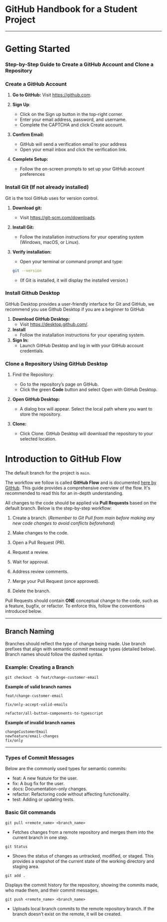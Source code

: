 # GitHub Handbook for a Student Project

---
# Getting Started
### Step-by-Step Guide to Create a GitHub Account and Clone a Repository

### Create a GitHub Account

1. **Go to GitHub:** Visit https://github.com.
2.	**Sign Up**:
	- Click on the Sign up button in the top-right corner.
	- Enter your email address, password, and username.
	- Complete the CAPTCHA and click Create account.
3.	**Confirm Email:**
	- GitHub will send a verification email to your address
	- Open your email inbox and click the verification link.
4.	**Complete Setup:**

	- Follow the on-screen prompts to set up your GitHub account preferences

### Install Git (If not already installed) 
Git is the tool GitHub uses for version control.

1. **Download git:**
	- Visit https://git-scm.com/downloads.
2. **Install Git:** 
	- Follow the installation instructions for your operating system (Windows, macOS, or Linux).
3. **Verify installation:** 
	- Open your terminal or command prompt and type: 

	``` bash
	git --version
	````
	- (If Git is installed, it will display the installed version.)

### Install Github Desktop 
GitHub Desktop provides a user-friendly interface for Git and GitHub, we recommend you use Github Desktop if you are a beginner to GitHub 

1.	**Download GitHub Desktop:**
	- Visit https://desktop.github.com/.
2. **Install** 
	- Follow the installation instructions for your operating system.
3. **Sign In:** 
	- Launch GitHub Desktop and log in with your GitHub account credentials.

### Clone a Repository Using GitHub Desktop
1. Find the Repository:
	- Go to the repository’s page on GitHub.
	- Click the green **Code** button and select Open with GitHub Desktop.

2. **Open GitHub Desktop:**
	- A dialog box will appear. Select the local path where you want to store the repository.

3. **Clone:**
	- Click Clone. GitHub Desktop will download the repository to your selected location.

# Introduction to GitHub Flow

The default branch for the project is `main`.

The workflow we follow is called **GitHub Flow** and is documented [here by GitHub](https://docs.github.com/en/get-started/quickstart/github-flow). This guide provides a comprehensive overview of the flow. It's recommended to read this for an in-depth understanding.

All changes to the code should be applied via **Pull Requests** based on the default branch. Below is the step-by-step workflow:

1. Create a branch. (*Remember to Git Pull from main before making any new code changes to avoid conflicts beforehand*) 

2. Make changes to the code.
3. Open a Pull Request (PR).
4. Request a review.
5. Wait for approval.
6. Address review comments.
7. Merge your Pull Request (once approved).
8. Delete the branch.

Pull Requests should contain **ONE** conceptual change to the code, such as a feature, bugfix, or refactor. To enforce this, follow the conventions introduced below.

---

## Branch Naming

Branches should reflect the type of change being made. Use branch prefixes that align with semantic commit message types (detailed below). Branch names should follow the dashed syntax.

### Example: Creating a Branch

```
git checkout -b feat/change-customer-email
```

**Example of valid branch names**

```
feat/change-customer-email

fix/only-accept-valid-emails

refactor/all-button-components-to-typescript
```

**Example of invalid branch names**

```
changeCustomerEmail
newfeature/email-changes
fix/only
```

---
### Types of Commit Messages

Below are the commonly used types for semantic commits:
- feat: A new feature for the user.
- fix: A bug fix for the user.
- docs: Documentation-only changes.
- refactor: Refactoring code without affecting functionality.
- test: Adding or updating tests.

### Basic Git commands 
```
git pull <remote_name> <branch_name>
```
- Fetches changes from a remote repository and merges them into the current branch in one step.


```
git Status 
```
- Shows the status of changes as untracked, modified, or staged. This provides a snapshot of the current state of the working directory and staging area.

```
git add . 
``` 
Displays the commit history for the repository, showing the commits made, who made them, and their commit messages.

```
git push <remote_name> <branch_name>
```
- Uploads local branch commits to the remote repository branch. If the branch doesn’t exist on the remote, it will be created.
